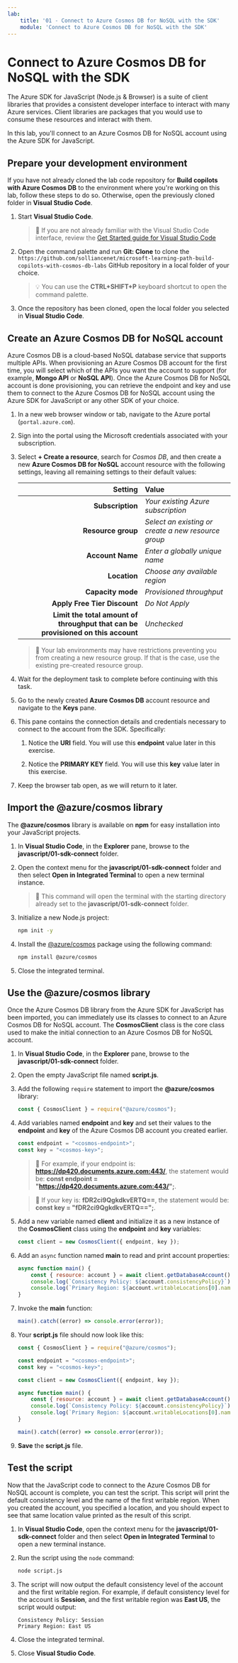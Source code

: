 ```yaml
---
lab:
    title: '01 - Connect to Azure Cosmos DB for NoSQL with the SDK'
    module: 'Connect to Azure Cosmos DB for NoSQL with the SDK'
---
```


# Connect to Azure Cosmos DB for NoSQL with the SDK

The Azure SDK for JavaScript (Node.js & Browser) is a suite of client libraries that provides a consistent developer interface to interact with many Azure services. Client libraries are packages that you would use to consume these resources and interact with them.

In this lab, you'll connect to an Azure Cosmos DB for NoSQL account using the Azure SDK for JavaScript.

## Prepare your development environment

If you have not already cloned the lab code repository for **Build copilots with Azure Cosmos DB** to the environment where you're working on this lab, follow these steps to do so. Otherwise, open the previously cloned folder in **Visual Studio Code**.

1. Start **Visual Studio Code**.

    > &#128221; If you are not already familiar with the Visual Studio Code interface, review the [Get Started guide for Visual Studio Code][code.visualstudio.com/docs/getstarted]

1. Open the command palette and run **Git: Clone** to clone the ``https://github.com/solliancenet/microsoft-learning-path-build-copilots-with-cosmos-db-labs`` GitHub repository in a local folder of your choice.

    > &#128161; You can use the **CTRL+SHIFT+P** keyboard shortcut to open the command palette.

1. Once the repository has been cloned, open the local folder you selected in **Visual Studio Code**.

## Create an Azure Cosmos DB for NoSQL account

Azure Cosmos DB is a cloud-based NoSQL database service that supports multiple APIs. When provisioning an Azure Cosmos DB account for the first time, you will select which of the APIs you want the account to support (for example, **Mongo API** or **NoSQL API**). Once the Azure Cosmos DB for NoSQL account is done provisioning, you can retrieve the endpoint and key and use them to connect to the Azure Cosmos DB for NoSQL account using the Azure SDK for JavaScript or any other SDK of your choice.

1. In a new web browser window or tab, navigate to the Azure portal (``portal.azure.com``).

1. Sign into the portal using the Microsoft credentials associated with your subscription.

1. Select **+ Create a resource**, search for *Cosmos DB*, and then create a new **Azure Cosmos DB for NoSQL** account resource with the following settings, leaving all remaining settings to their default values:

    | **Setting** | **Value** |
    | ---: | :--- |
    | **Subscription** | *Your existing Azure subscription* |
    | **Resource group** | *Select an existing or create a new resource group* |
    | **Account Name** | *Enter a globally unique name* |
    | **Location** | *Choose any available region* |
    | **Capacity mode** | *Provisioned throughput* |
    | **Apply Free Tier Discount** | *Do Not Apply* |
    | **Limit the total amount of throughput that can be provisioned on this account** | *Unchecked* |

    > &#128221; Your lab environments may have restrictions preventing you from creating a new resource group. If that is the case, use the existing pre-created resource group.

1. Wait for the deployment task to complete before continuing with this task.

1. Go to the newly created **Azure Cosmos DB** account resource and navigate to the **Keys** pane.

1. This pane contains the connection details and credentials necessary to connect to the account from the SDK. Specifically:

    1. Notice the **URI** field. You will use this **endpoint** value later in this exercise.

    1. Notice the **PRIMARY KEY** field. You will use this **key** value later in this exercise.

1. Keep the browser tab open, as we will return to it later.

## Import the @azure/cosmos library

The **@azure/cosmos** library is available on **npm** for easy installation into your JavaScript projects.

1. In **Visual Studio Code**, in the **Explorer** pane, browse to the **javascript/01-sdk-connect** folder.

1. Open the context menu for the **javascript/01-sdk-connect** folder and then select **Open in Integrated Terminal** to open a new terminal instance.

    > &#128221; This command will open the terminal with the starting directory already set to the **javascript/01-sdk-connect** folder.

1. Initialize a new Node.js project:

    ```bash
    npm init -y
    ```

1. Install the [@azure/cosmos][npmjs.com/package/@azure/cosmos] package using the following command:

    ```bash
    npm install @azure/cosmos
    ```

1. Close the integrated terminal.

## Use the @azure/cosmos library

Once the Azure Cosmos DB library from the Azure SDK for JavaScript has been imported, you can immediately use its classes to connect to an Azure Cosmos DB for NoSQL account. The **CosmosClient** class is the core class used to make the initial connection to an Azure Cosmos DB for NoSQL account.

1. In **Visual Studio Code**, in the **Explorer** pane, browse to the **javascript/01-sdk-connect** folder.

1. Open the empty JavaScript file named **script.js**.

1. Add the following `require` statement to import the **@azure/cosmos** library:

    ```javascript
    const { CosmosClient } = require("@azure/cosmos");
    ```

1. Add variables named **endpoint** and **key** and set their values to the **endpoint** and **key** of the Azure Cosmos DB account you created earlier.

    ```javascript
    const endpoint = "<cosmos-endpoint>";
    const key = "<cosmos-key>";
    ```

    > &#128221; For example, if your endpoint is: **https://dp420.documents.azure.com:443/**, the statement would be: **const endpoint = "https://dp420.documents.azure.com:443/";**.

    > &#128221; If your key is: **fDR2ci9QgkdkvERTQ==**, the statement would be: **const key = "fDR2ci9QgkdkvERTQ==";**.

1. Add a new variable named **client** and initialize it as a new instance of the **CosmosClient** class using the **endpoint** and **key** variables:

    ```javascript
    const client = new CosmosClient({ endpoint, key });
    ```

1. Add an `async` function named **main** to read and print account properties:

    ```javascript
    async function main() {
        const { resource: account } = await client.getDatabaseAccount();
        console.log(`Consistency Policy: ${account.consistencyPolicy}`);
        console.log(`Primary Region: ${account.writableLocations[0].name}`);
    }
    ```

1. Invoke the **main** function:

    ```javascript
    main().catch((error) => console.error(error));
    ```

1. Your **script.js** file should now look like this:

    ```javascript
    const { CosmosClient } = require("@azure/cosmos");

    const endpoint = "<cosmos-endpoint>";
    const key = "<cosmos-key>";

    const client = new CosmosClient({ endpoint, key });

    async function main() {
        const { resource: account } = await client.getDatabaseAccount();
        console.log(`Consistency Policy: ${account.consistencyPolicy}`);
        console.log(`Primary Region: ${account.writableLocations[0].name}`);
    }

    main().catch((error) => console.error(error));
    ```

1. **Save** the **script.js** file.

## Test the script

Now that the JavaScript code to connect to the Azure Cosmos DB for NoSQL account is complete, you can test the script. This script will print the default consistency level and the name of the first writable region. When you created the account, you specified a location, and you should expect to see that same location value printed as the result of this script.

1. In **Visual Studio Code**, open the context menu for the **javascript/01-sdk-connect** folder and then select **Open in Integrated Terminal** to open a new terminal instance.

1. Run the script using the `node` command:

    ```bash
    node script.js
    ```

1. The script will now output the default consistency level of the account and the first writable region. For example, if default consistency level for the account is **Session**, and the first writable region was **East US**, the script would output:

    ```text
    Consistency Policy: Session
    Primary Region: East US
    ```

1. Close the integrated terminal.

1. Close **Visual Studio Code**.

[code.visualstudio.com/docs/getstarted]: https://code.visualstudio.com/docs/getstarted/tips-and-tricks
[npmjs.com/package/@azure/cosmos]: https://www.npmjs.com/package/@azure/cosmos
